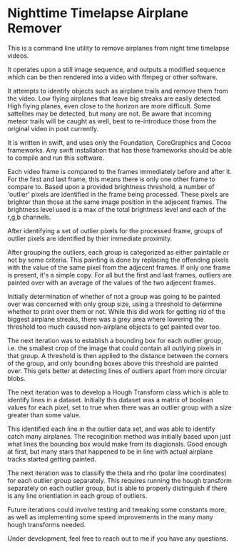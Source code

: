 
# Nighttime Timelapse Airplane Remover

This is a command line utility to remove airplanes from night time timelapse videos.

It operates upon a still image sequence, and outputs a modified sequence which can be then rendered into a video with ffmpeg or other software.  

It attempts to identify objects such as airplane trails and remove them from the video.  Low flying airplanes that leave big streaks are easily detected.  High flying planes, even close to the horizon are more difficult.  Some sattelites may be detected, but many are not.  Be aware that incoming meteor trails will be caught as well, best to re-introduce those from the original video in post currently.

It is written in swift, and uses only the Foundation, CoreGraphics and Cocoa frameworks.  Any swift installation that has these frameworks should be able to compile and run this software.

Each video frame is compared to the frames immediately before and after it.  For the first and last frame, this means there is only one other frame to compare to.  Based upon a provided brightness threshold, a number of 'outlier' pixels are identified in the frame being processed.  These pixels are brighter than those at the same image position in the adjecent frames.  The brightness level used is a max of the total brightness level and each of the r,g,b channels. 

After identifying a set of outlier pixels for the processed frame, groups of outlier pixels are identified by thier immediate proximity.

After grouping the outliers, each group is categorized as either paintable or not by some criteria.  This painting is done by replacing the offending pixels with the value of the same pixel from the adjecent frames.  If only one frame is present, it's a simple copy.  For all but the first and last frames, outliers are painted over with an average of the values of the two adjecent frames.

Initially determination of whether of not a group was going to be painted over was concerned with only group size, using a threshold to determine whether to print over them or not.  While this did work for getting rid of the biggest airplane streaks, there was a grey area where lowering the threshold too much caused non-airplane objects to get painted over too.

The next iteration was to establish a bounding box for each outlier group, i.e. the smallest crop of the image that could contain all outlying pixels in that group.  A threshold is then applied to the distance between the corners of the group, and only bounding boxes above this threshold are painted over.  This gets better at detecting lines of outliers apart from more circular blobs.

The next iteration was to develop a Hough Transform class which is able to identify lines in a dataset.  Initially this dataset was a matrix of boolean values for each pixel, set to true when there was an outlier group with a size greater than some value.

This identified each line in the outlier data set, and was able to identify catch many airplanes.  The recoginition method was initially based upon just what lines the bounding box would make from its diagionals.  Good enough at first, but many stars that happened to be in line with actual airplane tracks started getting painted.

The next iteration was to classify the theta and rho (polar line coordinates) for each outlier group separately.  This requires running the hough transform separately on each outlier group, but is able to properly distinguish if there is any line orientiation in each group of outliers.

Future iterations could involve testing and tweaking some constants more, as well as implementing some speed improvements in the many many hough transforms needed.

Under development, feel free to reach out to me if you have any questions.